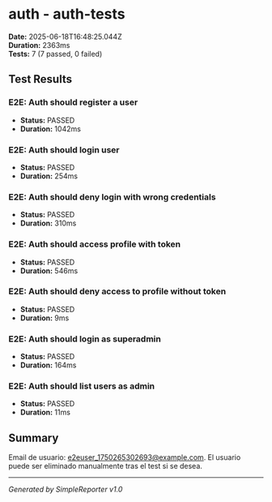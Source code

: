 # auth - auth-tests

**Date:** 2025-06-18T16:48:25.044Z  
**Duration:** 2363ms  
**Tests:** 7 (7 passed, 0 failed)

## Test Results


### E2E: Auth should register a user
- **Status:** PASSED
- **Duration:** 1042ms



### E2E: Auth should login user
- **Status:** PASSED
- **Duration:** 254ms



### E2E: Auth should deny login with wrong credentials
- **Status:** PASSED
- **Duration:** 310ms



### E2E: Auth should access profile with token
- **Status:** PASSED
- **Duration:** 546ms



### E2E: Auth should deny access to profile without token
- **Status:** PASSED
- **Duration:** 9ms



### E2E: Auth should login as superadmin
- **Status:** PASSED
- **Duration:** 164ms



### E2E: Auth should list users as admin
- **Status:** PASSED
- **Duration:** 11ms



## Summary

Email de usuario: e2euser_1750265302693@example.com. El usuario puede ser eliminado manualmente tras el test si se desea.

---
*Generated by SimpleReporter v1.0*
